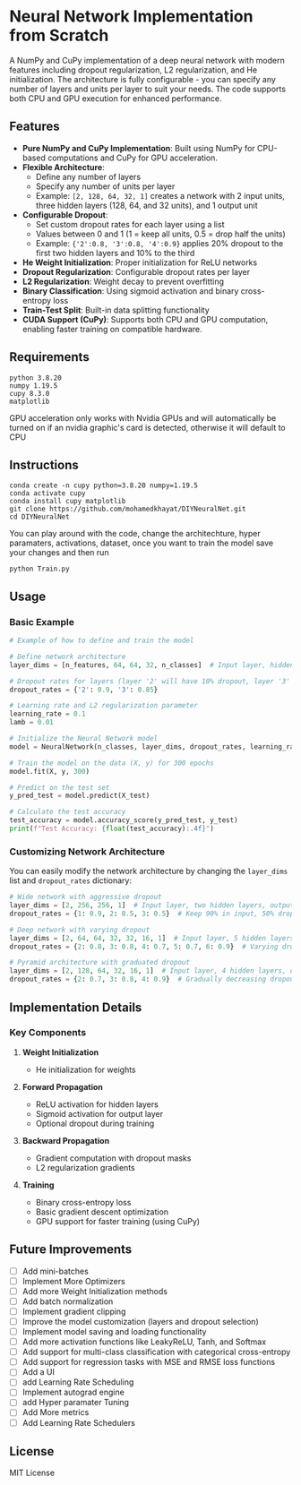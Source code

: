 # Neural Network Implementation from Scratch

A NumPy and CuPy implementation of a deep neural network with modern features including dropout regularization, L2 regularization, and He initialization. The architecture is fully configurable - you can specify any number of layers and units per layer to suit your needs. The code supports both CPU and GPU execution for enhanced performance.

## Features

- **Pure NumPy and CuPy Implementation**: Built using NumPy for CPU-based computations and CuPy for GPU acceleration.
- **Flexible Architecture**:
  - Define any number of layers
  - Specify any number of units per layer
  - Example: `[2, 128, 64, 32, 1]` creates a network with 2 input units, three hidden layers (128, 64, and 32 units), and 1 output unit
- **Configurable Dropout**:
  - Set custom dropout rates for each layer using a list
  - Values between 0 and 1 (1 = keep all units, 0.5 = drop half the units)
  - Example: `{'2':0.8, '3':0.8, '4':0.9}` applies 20% dropout to the first two hidden layers and 10% to the third
- **He Weight Initialization**: Proper initialization for ReLU networks
- **Dropout Regularization**: Configurable dropout rates per layer
- **L2 Regularization**: Weight decay to prevent overfitting
- **Binary Classification**: Using sigmoid activation and binary cross-entropy loss
- **Train-Test Split**: Built-in data splitting functionality
- **CUDA Support (CuPy)**: Supports both CPU and GPU computation, enabling faster training on compatible hardware.

## Requirements

```
python 3.8.20
numpy 1.19.5
cupy 8.3.0
matplotlib
```

GPU acceleration only works with Nvidia GPUs and will automatically be turned on if an nvidia graphic's card is detected, otherwise it will default to CPU

## Instructions

```
conda create -n cupy python=3.8.20 numpy=1.19.5
conda activate cupy
conda install cupy matplotlib
git clone https://github.com/mohamedkhayat/DIYNeuralNet.git
cd DIYNeuralNet
```
You can play around with the code, change the architechture, hyper paramaters, activations,
dataset, once you want to train the model save your changes and then run
```
python Train.py
```

## Usage

### Basic Example

```python
# Example of how to define and train the model

# Define network architecture
layer_dims = [n_features, 64, 64, 32, n_classes]  # Input layer, hidden layers, and output layer

# Dropout rates for layers (layer '2' will have 10% dropout, layer '3' will have 15% dropout)
dropout_rates = {'2': 0.9, '3': 0.85}

# Learning rate and L2 regularization parameter
learning_rate = 0.1
lamb = 0.01

# Initialize the Neural Network model
model = NeuralNetwork(n_classes, layer_dims, dropout_rates, learning_rate, lamb)

# Train the model on the data (X, y) for 300 epochs
model.fit(X, y, 300)

# Predict on the test set
y_pred_test = model.predict(X_test)

# Calculate the test accuracy
test_accuracy = model.accuracy_score(y_pred_test, y_test)
print(f"Test Accuracy: {float(test_accuracy):.4f}")
```

### Customizing Network Architecture

You can easily modify the network architecture by changing the `layer_dims` list and `dropout_rates` dictionary:

```python
# Wide network with aggressive dropout
layer_dims = [2, 256, 256, 1]  # Input layer, two hidden layers, output layer
dropout_rates = {1: 0.9, 2: 0.5, 3: 0.5}  # Keep 90% in input, 50% dropout on both hidden layers

# Deep network with varying dropout
layer_dims = [2, 64, 64, 32, 32, 16, 1]  # Input layer, 5 hidden layers, output layer
dropout_rates = {2: 0.8, 3: 0.8, 4: 0.7, 5: 0.7, 6: 0.9}  # Varying dropout rates

# Pyramid architecture with graduated dropout
layer_dims = [2, 128, 64, 32, 16, 1]  # Input layer, 4 hidden layers, output layer
dropout_rates = {2: 0.7, 3: 0.8, 4: 0.9}  # Gradually decreasing dropout
```

## Implementation Details

### Key Components

1. **Weight Initialization**
   - He initialization for weights

2. **Forward Propagation**
   - ReLU activation for hidden layers
   - Sigmoid activation for output layer
   - Optional dropout during training

3. **Backward Propagation**
   - Gradient computation with dropout masks
   - L2 regularization gradients

4. **Training**
   - Binary cross-entropy loss
   - Basic gradient descent optimization
   - GPU support for faster training (using CuPy)

## Future Improvements

- [ ] Add mini-batches
- [ ] Implement More Optimizers
- [ ] Add more Weight Initialization methods
- [ ] Add batch normalization
- [ ] Implement gradient clipping 
- [ ] Improve the model customization (layers and dropout selection)
- [ ] Implement model saving and loading functionality
- [ ] Add more activation functions like LeakyReLU, Tanh, and Softmax
- [ ] Add support for multi-class classification with categorical cross-entropy
- [ ] Add support for regression tasks with MSE and RMSE loss functions
- [ ] Add a UI
- [ ] add Learning Rate Scheduling
- [ ] Implement autograd engine
- [ ] add Hyper paramater Tuning
- [ ] Add More metrics
- [ ] Add Learning Rate Schedulers

## License

MIT License
